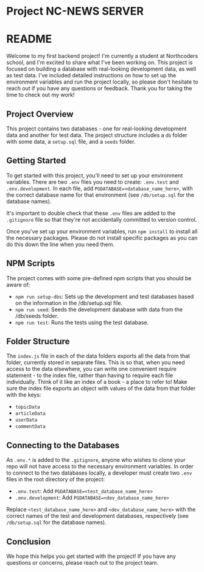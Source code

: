 # Project NC-NEWS SERVER
# README

Welcome to my first backend project! I'm currently a student at Northcoders school, and I'm excited to share what I've been working on. This project is focused on building a database with real-looking development data, as well as test data. I've included detailed instructions on how to set up the environment variables and run the project locally, so please don't hesitate to reach out if you have any questions or feedback. Thank you for taking the time to check out my work!


## Project Overview

This project contains two databases - one for real-looking development data and another for test data. The project structure includes a `db` folder with some data, a `setup.sql` file, and a `seeds` folder.


## Getting Started

To get started with this project, you'll need to set up your environment variables. There are two `.env` files you need to create: `.env.test` and `.env.development`. In each file, add `PGDATABASE=<database_name_here>`, with the correct database name for that environment (see `/db/setup.sql` for the database names).

It's important to double check that these `.env` files are added to the `.gitignore` file so that they're not accidentally committed to version control.

Once you've set up your environment variables, run `npm install` to install all the necessary packages. Please do not install specific packages as you can do this down the line when you need them.


## NPM Scripts

The project comes with some pre-defined npm scripts that you should be aware of:

* `npm run setup-dbs`: Sets up the development and test databases based on the information in the /db/setup.sql file.
* `npm run seed`: Seeds the development database with data from the /db/seeds folder.
* `npm run test`: Runs the tests using the test database.


## Folder Structure

The `index.js` file in each of the data folders exports all the data from that folder, currently stored in separate files. This is so that, when you need access to the data elsewhere, you can write one convenient require statement - to the index file, rather than having to require each file individually. Think of it like an index of a book - a place to refer to! Make sure the index file exports an object with values of the data from that folder with the keys:

* `topicData`
* `articleData`
* `userData`
* `commentData`

## Connecting to the Databases
As `.env.*` is added to the `.gitignore`, anyone who wishes to clone your repo will not have access to the necessary environment variables. In order to connect to the two databases locally, a developer must create two `.env` files in the root directory of the project:

* `.env.test`: Add `PGDATABASE=<test_database_name_here>`
* `.env.development`: Add `PGDATABASE=<dev_database_name_here>`

Replace `<test_database_name_here>` and `<dev_database_name_here>` with the correct names of the test and development databases, respectively (see `/db/setup.sql` for the database names).

## Conclusion 

We hope this helps you get started with the project! If you have any questions or concerns, please reach out to the project team.